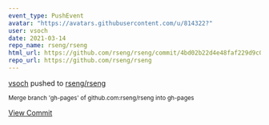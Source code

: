 ```yaml
---
event_type: PushEvent
avatar: "https://avatars.githubusercontent.com/u/814322?"
user: vsoch
date: 2021-03-14
repo_name: rseng/rseng
html_url: https://github.com/rseng/rseng/commit/4bd02b22d4e48faf229d9c092510895d3d4a685c
repo_url: https://github.com/rseng/rseng
---
```


<a href='https://github.com/vsoch' target='_blank'>vsoch</a> pushed to <a href='https://github.com/rseng/rseng' target='_blank'>rseng/rseng</a>

<small>Merge branch 'gh-pages' of github.com:rseng/rseng into gh-pages</small>

<a href='https://github.com/rseng/rseng/commit/4bd02b22d4e48faf229d9c092510895d3d4a685c' target='_blank'>View Commit</a>